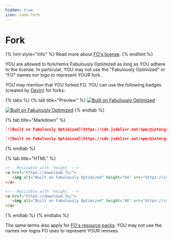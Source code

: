 ```yaml
---
hidden: true
icon: code-fork
---
```


# Fork

{% hint style="info" %}
Read more about [FO's license](https://github.com/Fabulously-Optimized/fabulously-optimized/blob/main/LICENSE.md).
{% endhint %}

YOU are allowed to fork/remix Fabulously Optimized as long as YOU adhere to the license. In particular, YOU may not use the "Fabulously Optimized" or "FO" names nor logo to represent YOUR fork.

YOU may mention that YOU forked FO. YOU can use the following badges (created by [Devin](https://intergrav.github.io/devins-badges-docs)) for forks:

{% tabs %}
{% tab title="Preview" %}
[![Built on Fabulously Optimized](https://cdn.jsdelivr.net/npm/@intergrav/devins-badges@3/assets/cozy/built-with/fabulously-optimized_64h.png)](https://download.fo/)

[![Built on Fabulously Optimized](https://cdn.jsdelivr.net/npm/@intergrav/devins-badges@3/assets/compact/built-with/fabulously-optimized_46h.png)](https://download.fo)
{% endtab %}

{% tab title="Markdown" %}
```md
[![Built on Fabulously Optimized](https://cdn.jsdelivr.net/npm/@intergrav/devins-badges@3/assets/cozy/built-with/fabulously-optimized_64h.png)](https://download.fo/)
```

```md
[![Built on Fabulously Optimized](https://cdn.jsdelivr.net/npm/@intergrav/devins-badges@3/assets/compact/built-with/fabulously-optimized_46h.png)](https://download.fo)
```
{% endtab %}

{% tab title="HTML" %}
```html
<!-- Resizable with `height` -->
<a href="https://download.fo/">
   <img alt="Built on Fabulously Optimized" height="64" src="https://cdn.jsdelivr.net/npm/@intergrav/devins-badges@3/assets/cozy/built-with/fabulously-optimized_vector.svg">
</a>
```

```html
<!-- Resizable with `height` -->
<a href="https://download.fo/">
   <img alt="Built on Fabulously Optimized" height="46" src="https://cdn.jsdelivr.net/npm/@intergrav/devins-badges@3/assets/compact/built-with/fabulously-optimized_vector.svg">
</a>
```
{% endtab %}
{% endtabs %}

The same terms also apply for [FO's resource packs](../../info/resource-packs/): YOU may not use the names nor logos FO uses to represent YOUR remixes.
